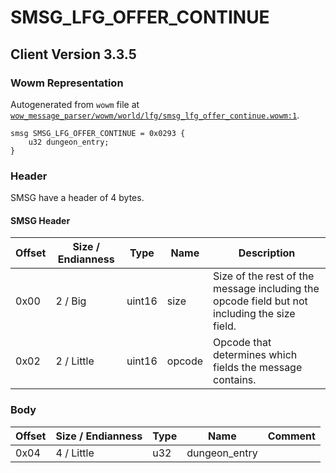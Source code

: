 # SMSG_LFG_OFFER_CONTINUE

## Client Version 3.3.5

### Wowm Representation

Autogenerated from `wowm` file at [`wow_message_parser/wowm/world/lfg/smsg_lfg_offer_continue.wowm:1`](https://github.com/gtker/wow_messages/tree/main/wow_message_parser/wowm/world/lfg/smsg_lfg_offer_continue.wowm#L1).
```rust,ignore
smsg SMSG_LFG_OFFER_CONTINUE = 0x0293 {
    u32 dungeon_entry;
}
```
### Header

SMSG have a header of 4 bytes.

#### SMSG Header

| Offset | Size / Endianness | Type   | Name   | Description |
| ------ | ----------------- | ------ | ------ | ----------- |
| 0x00   | 2 / Big           | uint16 | size   | Size of the rest of the message including the opcode field but not including the size field.|
| 0x02   | 2 / Little        | uint16 | opcode | Opcode that determines which fields the message contains.|

### Body

| Offset | Size / Endianness | Type | Name | Comment |
| ------ | ----------------- | ---- | ---- | ------- |
| 0x04 | 4 / Little | u32 | dungeon_entry |  |

